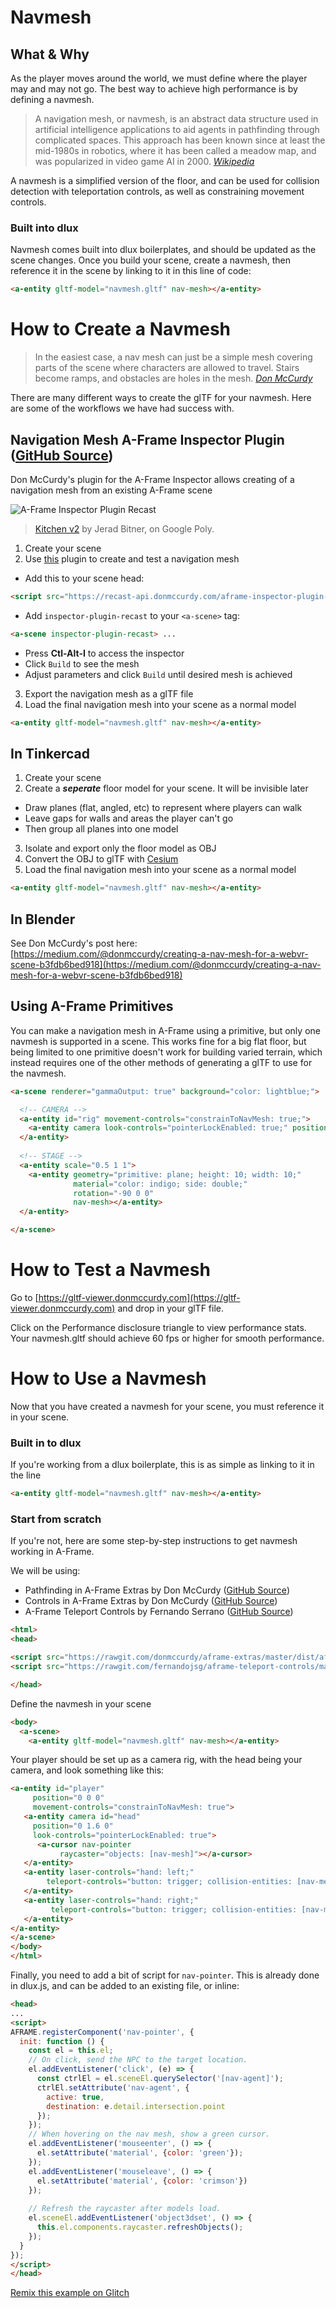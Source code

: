 # Navmesh
## What & Why
As the player moves around the world, we must define where the player may and may not go. The best way to achieve high performance is by defining a navmesh.

> A navigation mesh, or navmesh, is an abstract data structure used in artificial intelligence applications to aid agents in pathfinding through complicated spaces. This approach has been known since at least the mid-1980s in robotics, where it has been called a meadow map, and was popularized in video game AI in 2000. [_Wikipedia_](https://en.wikipedia.org/wiki/Navigation_mesh)

A navmesh is a simplified version of the floor, and can be used for collision detection with teleportation controls, as well as constraining movement controls.

### Built into dlux
Navmesh comes built into dlux boilerplates, and should be updated as the scene changes. Once you build your scene, create a navmesh, then reference it in the scene by linking to it in this line of code:
```html
<a-entity gltf-model="navmesh.gltf" nav-mesh></a-entity>
```

# How to Create a Navmesh
> In the easiest case, a nav mesh can just be a simple mesh covering parts of the scene where characters are allowed to travel. Stairs become ramps, and obstacles are holes in the mesh. [_Don McCurdy_](https://medium.com/@donmccurdy/creating-a-nav-mesh-for-a-webvr-scene-b3fdb6bed918)

There are many different ways to create the glTF for your navmesh. Here are some of the workflows we have had success with.
## Navigation Mesh A-Frame Inspector Plugin ([GitHub Source](https://github.com/donmccurdy/aframe-inspector-plugin-recast))
Don McCurdy's plugin for the A-Frame Inspector allows creating of a navigation mesh from an existing A-Frame scene 

![A-Frame Inspector Plugin Recast](https://user-images.githubusercontent.com/1848368/40598442-a2d92fac-61fc-11e8-9dfe-4de1c56ee6e6.gif)

> [Kitchen v2](https://poly.google.com/view/dC70BOz1Ju-) by Jerad Bitner, on Google Poly.

1. Create your scene
2. Use [this](https://github.com/donmccurdy/aframe-inspector-plugin-recast) plugin to create and test a navigation mesh
* Add this to your scene head:
```html
<script src="https://recast-api.donmccurdy.com/aframe-inspector-plugin-recast.js"></script>
```
* Add `inspector-plugin-recast` to your `<a-scene>` tag:
```html
<a-scene inspector-plugin-recast> ...
```
* Press **Ctl-Alt-I** to access the inspector
* Click `Build` to see the mesh
* Adjust parameters and click `Build` until desired mesh is achieved
3. Export the navigation mesh as a glTF file
4. Load the final navigation mesh into your scene as a normal model
```html
<a-entity gltf-model="navmesh.gltf" nav-mesh></a-entity>
```
## In Tinkercad
1. Create your scene
2. Create a **_seperate_** floor model for your scene. It will be invisible later
* Draw planes (flat, angled, etc) to represent where players can walk
* Leave gaps for walls and areas the player can't go
* Then group all planes into one model
3. Isolate and export only the floor model as OBJ
4. Convert the OBJ to glTF with [Cesium](http://52.4.31.236/convertmodel.html)
5. Load the final navigation mesh into your scene as a normal model
```html
<a-entity gltf-model="navmesh.gltf" nav-mesh></a-entity>
```
## In Blender
See Don McCurdy's post here: [https://medium.com/@donmccurdy/creating-a-nav-mesh-for-a-webvr-scene-b3fdb6bed918](https://medium.com/@donmccurdy/creating-a-nav-mesh-for-a-webvr-scene-b3fdb6bed918)
## Using A-Frame Primitives
You can make a navigation mesh in A-Frame using a primitive, but only one navmesh is supported in a scene. This works fine for a big flat floor, but being limited to one primitive doesn't work for building varied terrain, which instead requires one of the other methods of generating a glTF to use for the navmesh.
```html
<a-scene renderer="gammaOutput: true" background="color: lightblue;">

  <!-- CAMERA -->
  <a-entity id="rig" movement-controls="constrainToNavMesh: true;">
    <a-entity camera look-controls="pointerLockEnabled: true;" position="0 1.6 0"></a-entity>
  </a-entity>
  
  <!-- STAGE -->
  <a-entity scale="0.5 1 1">
    <a-entity geometry="primitive: plane; height: 10; width: 10;"
              material="color: indigo; side: double;"
              rotation="-90 0 0"
              nav-mesh></a-entity>
  </a-entity>

</a-scene>
```

# How to Test a Navmesh
Go to [https://gltf-viewer.donmccurdy.com](https://gltf-viewer.donmccurdy.com) and drop in your glTF file.

Click on the Performance disclosure triangle to view performance stats. Your navmesh.gltf should achieve 60 fps or higher for smooth performance.

# How to Use a Navmesh
Now that you have created a navmesh for your scene, you must reference it in your scene.

### Built in to dlux
If you're working from a dlux boilerplate, this is as simple as linking to it in the line
```html
<a-entity gltf-model="navmesh.gltf" nav-mesh></a-entity>
```
### Start from scratch
If you're not, here are some step-by-step instructions to get navmesh working in A-Frame.

We will be using:
* Pathfinding in A-Frame Extras by Don McCurdy ([GitHub Source](https://github.com/donmccurdy/aframe-extras/tree/master/src/pathfinding))
* Controls in A-Frame Extras by Don McCurdy ([GitHub Source](https://github.com/donmccurdy/aframe-extras/tree/master/src/controls))
* A-Frame Teleport Controls by Fernando Serrano ([GitHub Source](https://github.com/fernandojsg/aframe-teleport-controls))

```html
<html>
<head>

<script src="https://rawgit.com/donmccurdy/aframe-extras/master/dist/aframe-extras.js"></script>
<script src="https://rawgit.com/fernandojsg/aframe-teleport-controls/master/dist/aframe-teleport-controls.min.js"></script>

</head>
```
Define the navmesh in your scene
```html
<body>
  <a-scene>
    <a-entity gltf-model="navmesh.gltf" nav-mesh></a-entity>
```
Your player should be set up as a camera rig, with the head being your camera, and look something like this:
```html
<a-entity id="player"
     position="0 0 0"
     movement-controls="constrainToNavMesh: true">
   <a-entity camera id="head"
     position="0 1.6 0"
     look-controls="pointerLockEnabled: true">
      <a-cursor nav-pointer
           raycaster="objects: [nav-mesh]"></a-cursor>
   </a-entity>
   <a-entity laser-controls="hand: left;"
        teleport-controls="button: trigger; collision-entities: [nav-mesh]; cameraRig: #rig; teleportOrigin: [camera];">
   </a-entity>
   <a-entity laser-controls="hand: right;"
         teleport-controls="button: trigger; collision-entities: [nav-mesh]; cameraRig: #rig; teleportOrigin: [camera];" >
   </a-entity>
</a-entity>
</a-scene>
</body>
</html>
```
Finally, you need to add a bit of script for `nav-pointer`. This is already done in dlux.js, and can be added to an existing file, or inline:
```html
<head>
...
<script>
AFRAME.registerComponent('nav-pointer', {
  init: function () {
    const el = this.el;
    // On click, send the NPC to the target location.
    el.addEventListener('click', (e) => {
      const ctrlEl = el.sceneEl.querySelector('[nav-agent]');
      ctrlEl.setAttribute('nav-agent', {
        active: true,
        destination: e.detail.intersection.point
      });
    });
    // When hovering on the nav mesh, show a green cursor.
    el.addEventListener('mouseenter', () => {
      el.setAttribute('material', {color: 'green'});
    });
    el.addEventListener('mouseleave', () => {
      el.setAttribute('material', {color: 'crimson'})
    });
 
    // Refresh the raycaster after models load.
    el.sceneEl.addEventListener('object3dset', () => {
      this.el.components.raycaster.refreshObjects();
    });
  }
});
</script>
</head>
```
[Remix this example on Glitch](https://right-volcano.glitch.me)

